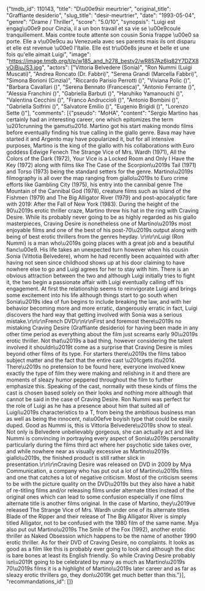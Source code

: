 {"tmdb_id": 110143, "title": "D\u00e9sir meurtrier", "original_title": "Graffiante desiderio", "slug_title": "desir-meurtrier", "date": "1993-05-04", "genre": "Drame / Thriller", "score": "5.0/10", "synopsis": "Luigi est engag\u00e9 pour Cinzia, il a un bon travail et sa vie se \u00e9coule tranquillement. Mais contre toute attente son cousin Sonia frappe \u00e0 sa porte. Elle a v\u00e9cu au Venezuela avec ses parents mais ils ont disparu et elle est revenue \u00e0 l'Italie. Elle est tr\u00e8s jeune et belle et une fois qu'elle aimait Luigi", "image": "https://image.tmdb.org/t/p/w185_and_h278_bestv2/wR857Az6lq82Y7DZX8vOiBiuJS3.jpg", "actors": ["Vittoria Belvedere (Sonia)", "Ron Nummi (Luigi Muscati)", "Andrea Roncato (Dr. Fabbri)", "Serena Grandi (Marcella Fabbri)", "Simona Borioni (Cinzia)", "Riccardo Parisio Perrotti ()", "Viviana Polic ()", "Barbara Cavallari ()", "Serena Bennato (Francesca)", "Antonio Ferrante ()", "Alessia Franchini ()", "Gabriella Barbuti ()", "Haruhiko Yamanouchi ()", "Valentina Cecchini ()", "Franco Andruccioli ()", "Antonio Bombini ()", "Gabriella Solfrini ()", "Salvatore Emilio ()", "Eugenio Brigidi ()", "Lorenzo Sette ()"], "comments": [{"pseudo": "MoHA", "content": "Sergio Martino has certainly had an interesting career, one which epitomizes the term \u201crunning the gamut\u201d. Martino got his start making mondo films before eventually finding his true calling in the giallo genre. Bava may have started it and Argento may have popularized it, but for all intensive purposes, Martino is the king of the giallo with his collaborations with Euro goddess Edwige Fenech The Strange Vice of Mrs. Wardh (1971), All the Colors of the Dark (1972), Your Vice is a Locked Room and Only I Have the Key (1972) along with films like The Case of the Scorpion\u2019s Tail (1971) and Torso (1973) being the standard setters for the genre. Martino\u2019s filmography is all over the map ranging from giallo\u2019s to Euro crime efforts like Gambling City (1975), his entry into the cannibal genre The Mountain of the Cannibal God (1978), creature films such as Island of the Fishmen (1979) and The Big Alligator River (1979) and post-apocalyptic fare with 2019: After the Fall of New York (1983). During the height of the 90\u2019s erotic thriller craze, Martino threw his hat in the ring with Craving Desire. While its probably never going to be as highly regarded as his giallo masterpieces, Craving Desire is nonetheless one of Martino\u2019s most enjoyable films and one of the best of his post-70\u2019s output along with being of best erotic thrillers from the genres heyday. \r\n\r\nLuigi (Ron Nummi) is a man who\u2019s going places with a great job and a beautiful fianc\u00e9. His life takes an unexpected turn however when his cousin Sonia (Vittotia Belvedere), whom he had recently been acquainted with after having not seen since childhood shows up at his door claiming to have nowhere else to go and Luigi agrees for her to stay with him. There is an obvious attraction between the two and although Luigi initially tries to fight it, the two begin a passionate affair with Luigi eventually calling off his engagement. At first the relationship seems to reinvigorate Luigi and brings some excitement into his life although things start to go south when Sonia\u2019s idea of fun begins to include breaking the law, and with her behavior becoming more and more erratic, dangerously erratic in fact, Luigi discovers the hard way that getting involved with Sonia was a serious mistake.\r\n\r\nFrench DVD\r\n\r\nFirst and foremost there\u2019s no mistaking Craving Desire (Graffiante desiderio) for having been made in any other time period as everything about the film just screams early 90\u2019s erotic thriller. Not that\u2019s a bad thing, however considering the talent involved it shouldn\u2019t come as a surprise that Craving Desire is miles beyond other films of its type. For starters there\u2019s the films taboo subject matter and the fact that the entire cast \u201cgets it\u201d. There\u2019s no pretension to be found here, everyone involved knew exactly the type of film they were making and relishing in it and there are moments of sleazy humor peppered throughout the film to further emphasize this. Speaking of the cast, normally with these kinds of films the cast is chosen based solely on their looks and nothing more although that cannot be said in the case of Craving Desire. Ron Nummi was perfect for the role of Luigi as he has a presence about him that suited all of Luigi\u2019s characteristics to a T, from being the ambitious business man as well as being the innocent, na\u00efve boyish type that could be easily duped. Good as Nummi is, this is Vittoria Belvedere\u2019s show to steal. Not only is Belvedere unbelievably gorgeous, she can actually act and like Nummi is convincing in portraying every aspect of Sonia\u2019s personality particularly during the films third act where her psychotic side takes over, and while nowhere near as visually excessive as Martino\u2019s giallo\u2019s, the finished product is still rather slick in presentation.\r\n\r\nCraving Desire was released on DVD in 2009 by Mya Communication, a company who has put out a lot of Martino\u2019s films and one that catches a lot of negative criticism. Most of the criticism seems to be with the picture quality on the DVD\u2019s but they also have a habit of re-titling films and/or releasing films under alternate titles instead of the original ones which can lead to some confusion especially if one films alternate title is another films original. In the case of Martino, they\u2019ve released The Strange Vice of Mrs. Wardh under one of its alternate titles Blade of the Ripper and their release of The Big Alligator River is simply titled Alligator, not to be confused with the 1980 film of the same name. Mya also put out Martino\u2019s The Smile of the Fox (1992), another erotic thriller as Naked Obsession which happens to be the name of another 1990 erotic thriller. As for their DVD of Craving Desire, no complaints. It looks as good as a film like this is probably ever going to look and although the disc is bare bones at least its English friendly. So while Craving Desire probably isn\u2019t going to be celebrated by many as much as Martino\u2019s 70\u2019s films it is a highlight of Martino\u2019s later career and as far as sleazy erotic thrillers go, they don\u2019t get much better than this."}], "recommandations_id": []}